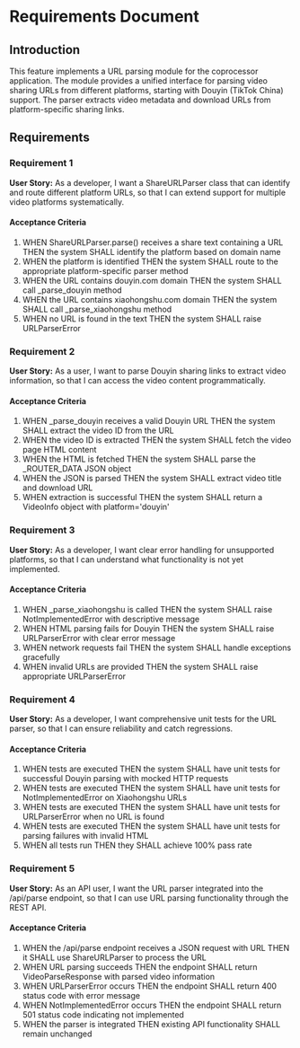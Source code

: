 # Requirements Document

## Introduction

This feature implements a URL parsing module for the coprocessor application. The module provides a unified interface for parsing video sharing URLs from different platforms, starting with Douyin (TikTok China) support. The parser extracts video metadata and download URLs from platform-specific sharing links.

## Requirements

### Requirement 1

**User Story:** As a developer, I want a ShareURLParser class that can identify and route different platform URLs, so that I can extend support for multiple video platforms systematically.

#### Acceptance Criteria

1. WHEN ShareURLParser.parse() receives a share text containing a URL THEN the system SHALL identify the platform based on domain name
2. WHEN the platform is identified THEN the system SHALL route to the appropriate platform-specific parser method
3. WHEN the URL contains douyin.com domain THEN the system SHALL call _parse_douyin method
4. WHEN the URL contains xiaohongshu.com domain THEN the system SHALL call _parse_xiaohongshu method
5. WHEN no URL is found in the text THEN the system SHALL raise URLParserError

### Requirement 2

**User Story:** As a user, I want to parse Douyin sharing links to extract video information, so that I can access the video content programmatically.

#### Acceptance Criteria

1. WHEN _parse_douyin receives a valid Douyin URL THEN the system SHALL extract the video ID from the URL
2. WHEN the video ID is extracted THEN the system SHALL fetch the video page HTML content
3. WHEN the HTML is fetched THEN the system SHALL parse the _ROUTER_DATA JSON object
4. WHEN the JSON is parsed THEN the system SHALL extract video title and download URL
5. WHEN extraction is successful THEN the system SHALL return a VideoInfo object with platform='douyin'

### Requirement 3

**User Story:** As a developer, I want clear error handling for unsupported platforms, so that I can understand what functionality is not yet implemented.

#### Acceptance Criteria

1. WHEN _parse_xiaohongshu is called THEN the system SHALL raise NotImplementedError with descriptive message
2. WHEN HTML parsing fails for Douyin THEN the system SHALL raise URLParserError with clear error message
3. WHEN network requests fail THEN the system SHALL handle exceptions gracefully
4. WHEN invalid URLs are provided THEN the system SHALL raise appropriate URLParserError

### Requirement 4

**User Story:** As a developer, I want comprehensive unit tests for the URL parser, so that I can ensure reliability and catch regressions.

#### Acceptance Criteria

1. WHEN tests are executed THEN the system SHALL have unit tests for successful Douyin parsing with mocked HTTP requests
2. WHEN tests are executed THEN the system SHALL have unit tests for NotImplementedError on Xiaohongshu URLs
3. WHEN tests are executed THEN the system SHALL have unit tests for URLParserError when no URL is found
4. WHEN tests are executed THEN the system SHALL have unit tests for parsing failures with invalid HTML
5. WHEN all tests run THEN they SHALL achieve 100% pass rate

### Requirement 5

**User Story:** As an API user, I want the URL parser integrated into the /api/parse endpoint, so that I can use URL parsing functionality through the REST API.

#### Acceptance Criteria

1. WHEN the /api/parse endpoint receives a JSON request with URL THEN it SHALL use ShareURLParser to process the URL
2. WHEN URL parsing succeeds THEN the endpoint SHALL return VideoParseResponse with parsed video information
3. WHEN URLParserError occurs THEN the endpoint SHALL return 400 status code with error message
4. WHEN NotImplementedError occurs THEN the endpoint SHALL return 501 status code indicating not implemented
5. WHEN the parser is integrated THEN existing API functionality SHALL remain unchanged